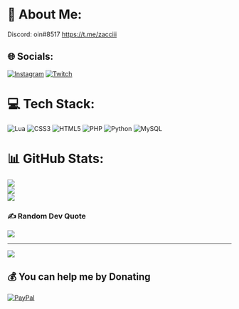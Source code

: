 # 💫 About Me:
Discord: oin#8517
https://t.me/zacciii


## 🌐 Socials:
[![Instagram](https://img.shields.io/badge/Instagram-%23E4405F.svg?logo=Instagram&logoColor=white)](https://instagram.com/ke_wns) [![Twitch](https://img.shields.io/badge/Twitch-%239146FF.svg?logo=Twitch&logoColor=white)](https://twitch.tv/hmqg1) 

# 💻 Tech Stack:
![Lua](https://img.shields.io/badge/lua-%232C2D72.svg?style=flat&logo=lua&logoColor=white) ![CSS3](https://img.shields.io/badge/css3-%231572B6.svg?style=flat&logo=css3&logoColor=white) ![HTML5](https://img.shields.io/badge/html5-%23E34F26.svg?style=flat&logo=html5&logoColor=white) ![PHP](https://img.shields.io/badge/php-%23777BB4.svg?style=flat&logo=php&logoColor=white) ![Python](https://img.shields.io/badge/python-3670A0?style=flat&logo=python&logoColor=ffdd54) ![MySQL](https://img.shields.io/badge/mysql-%2300f.svg?style=flat&logo=mysql&logoColor=white)
# 📊 GitHub Stats:
![](https://github-readme-stats.vercel.app/api?username=kevinw999&theme=blue-green&hide_border=false&include_all_commits=false&count_private=false)<br/>
![](https://github-readme-streak-stats.herokuapp.com/?user=kevinw999&theme=blue-green&hide_border=false)<br/>
![](https://github-readme-stats.vercel.app/api/top-langs/?username=kevinw999&theme=blue-green&hide_border=false&include_all_commits=false&count_private=false&layout=compact)

### ✍️ Random Dev Quote
![](https://quotes-github-readme.vercel.app/api?type=horizontal&theme=dark)

---
[![](https://visitcount.itsvg.in/api?id=kevinw999&icon=3&color=8)](https://visitcount.itsvg.in)

  ## 💰 You can help me by Donating
  [![PayPal](https://img.shields.io/badge/PayPal-00457C?style=for-the-badge&logo=paypal&logoColor=white)](https://paypal.me/paypal.me/kevinw223) 

  <!-- Proudly created with GPRM ( https://gprm.itsvg.in ) -->
  
